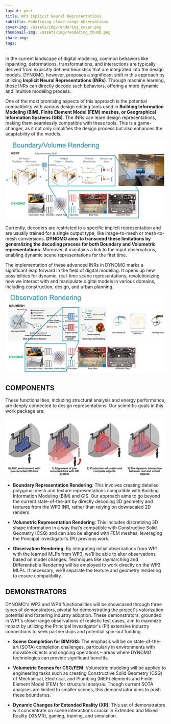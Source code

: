 ```yaml
---
layout: post
title: WP3 Implicit Neural Representations
subtitle: Redefining close-range observations
cover-img: /assets/img/rendering_cover.png
thumbnail-img: /assets/img/rendering_thumb.png
share-img: 
tags:
---
```


In the current landscape of digital modeling, common behaviors like inpainting, deformations, transformations, and interactions are typically derived from explicitly defined heuristics that are integrated into the design models. DYNOMO, however, proposes a significant shift in this approach by utilizing **Implicit Neural Representations (INRs)**. Through machine learning, these INRs can directly decode such behaviors, offering a more dynamic and intuitive modeling process.

One of the most promising aspects of this approach is the potential compatibility with various design editing tools used in **Building Information Modeling (BIM), Finite Element Model (FEM) meshes, or Geographical Information Systems (GIS)**. The INRs can learn design representations, making them seamlessly compatible with these tools. This is a game-changer, as it not only simplifies the design process but also enhances the adaptability of the models.

![Segmentation](../assets/img/rendering_1.PNG)

Currently, decoders are restricted to a specific implicit representation and are usually trained for a single output type, like image-to-mesh or mesh-to-mesh conversions. **DYNOMO aims to transcend these limitations by generalizing the decoding process for both Boundary and Volumetric representations**. Moreover, it maintains a link to the input observations, enabling dynamic scene representations for the first time.

The implementation of these advanced INRs in DYNOMO marks a significant leap forward in the field of digital modeling. It opens up new possibilities for dynamic, real-time scene representations, revolutionizing how we interact with and manipulate digital models in various domains, including construction, design, and urban planning.



![Segmentation](../assets/img/rendering_2.PNG)

## COMPONENTS
These functionalities, including structural analysis and energy performance, are deeply connected to design representations. Our scientific goals in this work package are:

![Segmentation](../assets/img/rendering_3.png)

 - **Boundary Representation Rendering**: This involves creating detailed polygonal mesh and texture representations compatible with Building Information Modeling (BIM) and GIS. Our approach aims to go beyond the current state-of-the-art by directly decoding 3D geometry and textures from the WP3 INR, rather than relying on downscaled 2D renders.

 - **Volumetric Representation Rendering**: This includes discretizing 3D shape information in a way that’s compatible with Constructive Solid Geometry (CSG) and can also be aligned with FEM meshes, leveraging the Principal Investigator’s (PI) previous work.

 - **Observation Rendering**: By integrating initial observations from WP1 with the learned MLPs from WP3, we’ll be able to alter observations based on model changes. Techniques like raymarching and Differentiable Rendering will be employed to work directly on the WP3 MLPs. If necessary, we’ll separate the texture and geometry rendering to ensure compatibility.

 ## DEMONSTRATORS
 DYNOMO's WP3 and WP4 functionalities will be showcased through three types of demonstrators, pivotal for demonstrating the project's valorization potential and fostering industry adoption. These demonstrators, grounded in WP1's close-range observations of realistic test cases, aim to maximize impact by utilizing the Principal Investigator's (PI) extensive industry connections to seek partnerships and potential spin-out funding.

 - **Scene Completion for BIM/GIS**: The emphasis will be on state-of-the-art (SOTA) completion challenges, particularly in environments with movable objects and ongoing operations – areas where DYNOMO technologies can provide significant benefits.

 - **Volumetric Scenes for CSG/FEM**: Volumetric modeling will be applied to engineering tasks such as creating Constructive Solid Geometry (CSG) of Mechanical, Electrical, and Plumbing (MEP) elements and Finite Element Model (FEM) for structural analysis. Though current SOTA analyses are limited to smaller scenes, this demonstrator aims to push these boundaries.

 - **Dynamic Changes for Extended Reality (XR)**: This set of demonstrators will concentrate on scene interactions crucial in Extended and Mixed Reality (XR/MR), gaming, training, and simulation.